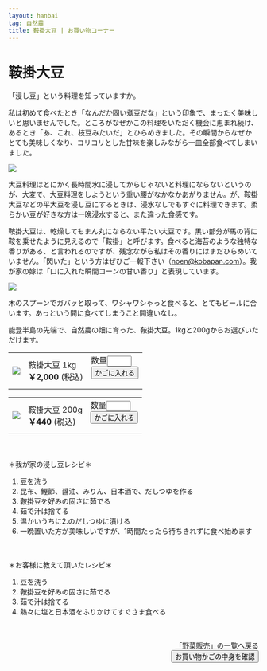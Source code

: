 ```yaml
---
layout: hanbai
tag: 自然農
title: 鞍掛大豆 | お買い物コーナー
---
```

# 鞍掛大豆

「浸し豆」という料理を知っていますか。

私は初めて食べたとき「なんだか固い煮豆だな」という印象で、まったく美味しいと思いませんでした。ところがなぜかこの料理をいただく機会に恵まれ続け、あるとき「あ、これ、枝豆みたいだ」とひらめきました。その瞬間からなぜかとても美味しくなり、コリコリとした甘味を楽しみながら一皿全部食べてしまいました。

![](https://c2.staticflickr.com/8/7655/16614401200_7c462e80dc.jpg)

大豆料理はとにかく長時間水に浸してからじゃないと料理にならないというのが、大変で、大豆料理をしようという重い腰がなかなかあがりません。が、鞍掛大豆などの平大豆を浸し豆にするときは、浸水なしでもすぐに料理できます。柔らかい豆が好きな方は一晩浸水すると、また違った食感です。

鞍掛大豆は、乾燥してもまん丸にならない平たい大豆です。黒い部分が馬の背に鞍を乗せたように見えるので「鞍掛」と呼びます。食べると海苔のような独特な香りがある、と言われるのですが、残念ながら私はその香りにはまだひらめいていません。「閃いた」という方はぜひご一報下さい（noen@kobapan.com）。我が家の嫁は「口に入れた瞬間コーンの甘い香り」と表現しています。

![](https://c1.staticflickr.com/9/8730/16611810190_fdc7ed297c.jpg)

木のスプーンでガバッと取って、ワシャワシゃっと食べると、とてもビールに合います。あっという間に食べてしまうこと間違いなし。

能登半島の先端で、自然農の畑に育った、鞍掛大豆。1kgと200gからお選びいただけます。

<table class="order-box"><tbody><tr>
  <td><img src="https://c1.staticflickr.com/9/8730/16611810190_fdc7ed297c_s.jpg"/></td>
  <td>鞍掛大豆 1kg<br>
    <b>￥2,000</b> (税込)
  </td>
  <td>
    <form action="{{ site.shopurl }}" method="post" id="003">
      <input type="hidden" name="code" value="003" />
      <input type="hidden" name="back" value="{{ site.url }}/hanbai/kurakake.html#003" />
      数量<input type="text" name="num" value="" size="3" /><br>
      <input type="submit" value="かごに入れる" />
    </form>
  </td></tr></tbody></table>

<table class="order-box"><tbody><tr>
  <td><img src="https://c1.staticflickr.com/9/8730/16611810190_fdc7ed297c_s.jpg"/></td>
  <td>鞍掛大豆 200g<br>
    <b>￥440</b> (税込)
  </td>
  <td>
    <form action="{{ site.shopurl }}" method="post" id="004">
      <input type="hidden" name="code" value="004" />
      <input type="hidden" name="back" value="{{ site.url }}/hanbai/kurakake.html#004" />
      数量<input type="text" name="num" value="" size="3" /><br>
      <input type="submit" value="かごに入れる" />
    </form>
  </td></tr></tbody></table>


　
　
　

<a id="recipe">＊我が家の浸し豆レシピ＊</a>
1. 豆を洗う
2. 昆布、鰹節、醤油、みりん、日本酒で、だしつゆを作る
3. 鞍掛豆を好みの固さに茹でる
4. 茹で汁は捨てる
5. 温かいうちに2.のだしつゆに漬ける
6. 一晩置いた方が美味しいですが、1時間たったら待ちきれずに食べ始めます


　
　
　

＊お客様に教えて頂いたレシピ＊
1. 豆を洗う
2. 鞍掛豆を好みの固さに茹でる
3. 茹で汁は捨てる
4. 熱々に塩と日本酒をふりかけてすぐさま食べる

　
<div style="text-align:right;">
  <a href="./">「野菜販売」の一覧へ戻る</a>

<form action="{{ site.shopurl }}" method="post" id="kakunin"><input type="hidden" name="back" value="{{ site.url }}/hanbai/#kakunin" /><input type="submit" value="お買い物かごの中身を確認" /></form>
</div>
